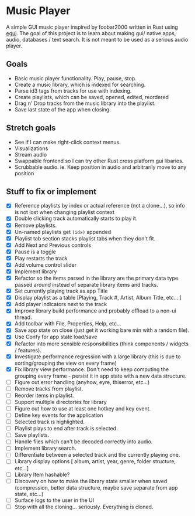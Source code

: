 # Music Player

A simple GUI music player inspired by foobar2000 written in Rust using [egui](https://github.com/emilk/egui).
The goal of this project is to learn about making gui/ native apps, audio, databases / text search.
It is not meant to be used as a serious audio player.

## Goals

- Basic music player functionality. Play, pause, stop.
- Create a music library, which is indexed for searching.
- Parse id3 tags from tracks for use with indexing.
- Create playlists, which can be saved, opened, edited, reordered
- Drag n' Drop tracks from the music library into the playlist.
- Save last state of the app when closing.

## Stretch goals

- See if I can make right-click context menus.
- Visualizations
- Stream audio
- Swappable frontend so I can try other Rust cross platform gui libaries.
- Scrubbable audio. ie. Keep position in audio and arbitrarily move to any position

## Stuff to fix or implement

- [x] Reference playlists by index or actual reference (not a clone...), so info is not lost when changing playlist context
- [x] Double clicking track automatically starts to play it.
- [x] Remove playlists.
- [x] Un-named playlists get `(idx)` appended 
- [x] Playlist tab section stacks playlist tabs when they don't fit.
- [x] Add Next and Previous controls
- [x] Pause is a toggle
- [x] Play restarts the track
- [x] Add volume control slider
- [x] Implement library
- [x] Refactor so the items parsed in the library are the primary data type passed around instead of separate library items and tracks.
- [x] Set currently playing track as app Title
- [x] Display playlist as a table [Playing, Track #, Artist, Album Title, etc... ]
- [x] Add player indicators next to the track
- [x] Improve library build performance and probably offload to a non-ui thread.
- [x] Add toolbar with File, Properties, Help, etc...
- [x] Save app state on close (just get it working bare min with a random file).
- [x] Use Confy for app state load/save
- [x] Refactor into more sensible responsibilities (think components / widgets / features).
- [x] Investigate performance regression with a large library (this is due to sorting/grouping the view on every frame)
- [x] Fix library view performance. Don't need to keep computing the grouping every frame - persist it in app state with a new data structure.
- [ ] Figure out error handling (anyhow, eyre, thiserror, etc...)
- [ ] Remove tracks from playlist.
- [ ] Reorder items in playlist.
- [ ] Support multiple directories for library
- [ ] Figure out how to use at least one hotkey and key event.
- [ ] Define key events for the application
- [ ] Selected track is highlighted.
- [ ] Playlist plays to end after track is selected.
- [ ] Save playlists.
- [ ] Handle files which can't be decoded correctly into audio. 
- [ ] Implement library search.
- [ ] Differentiate between a selected track and the currently playing one.
- [ ] Library display options [ album, artist, year, genre, folder structure, etc...]
- [ ] Library Item hashable?
- [ ] Discovery on how to make the library state smaller when saved (compression, better data structure, maybe save separate from app state, etc...)
- [ ] Surface logs to the user in the UI
- [ ] Stop with all the cloning... seriously. Everything is cloned.
